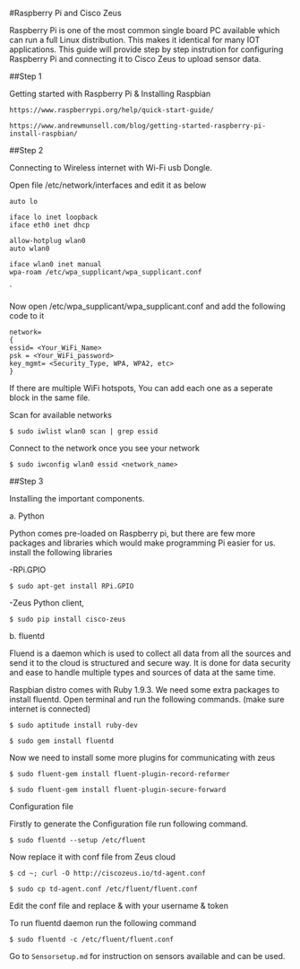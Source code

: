 #Raspberry Pi and Cisco Zeus

Raspberry Pi is one of the most common single board PC available which can run a full Linux distribution. This makes it identical for many IOT applications.
This guide will provide step by step instrution for configuring Raspberry Pi and connecting it to Cisco Zeus to upload sensor data.

##Step 1

Getting started with Raspberry Pi & Installing Raspbian

`https://www.raspberrypi.org/help/quick-start-guide/`

`https://www.andrewmunsell.com/blog/getting-started-raspberry-pi-install-raspbian/`

##Step 2 

Connecting to Wireless internet with Wi-Fi usb Dongle.

Open file /etc/network/interfaces and edit it as below


    auto lo

    iface lo inet loopback
    iface eth0 inet dhcp

    allow-hotplug wlan0
    auto wlan0

    iface wlan0 inet manual
    wpa-roam /etc/wpa_supplicant/wpa_supplicant.conf
`


Now open /etc/wpa_supplicant/wpa_supplicant.conf and add the following code to it

    network= 
    {
    essid= <Your_WiFi_Name>
    psk = <Your_WiFi_password>
    key_mgmt= <Security_Type, WPA, WPA2, etc>
    }
  
If there are multiple WiFi hotspots, You can add each one as a seperate block in the same file.

Scan for available networks

`$ sudo iwlist wlan0 scan | grep essid`

Connect to the network once you see your network

`$ sudo iwconfig wlan0 essid <network_name>`

##Step 3

Installing the important components.

a. Python

Python comes pre-loaded on Raspberry pi, but there are few more packages and libraries which would make programming Pi easier for us.
install the following libraries

-RPi.GPIO

`$ sudo apt-get install RPi.GPIO`

-Zeus Python client, 

`$ sudo pip install cisco-zeus`


b. fluentd

Fluend is a daemon which is used to collect all data from all the sources and send it to the cloud is structured and secure way. It is done for data security and ease to handle multiple types and sources of data at the same time.

Raspbian distro comes with Ruby 1.9.3. We need some extra packages to install fluentd. Open terminal and run the following commands. (make sure internet is connected)

`$ sudo aptitude install ruby-dev`

`$ sudo gem install fluentd`

Now we need to install some more plugins for communicating with zeus

`$ sudo fluent-gem install fluent-plugin-record-reformer`

`$ sudo fluent-gem install fluent-plugin-secure-forward`

Configuration file

Firstly to generate the Configuration file run following command.

`$ sudo fluentd --setup /etc/fluent`

Now replace it with conf file from Zeus cloud

`$ cd ~; curl -O http://ciscozeus.io/td-agent.conf`

`$ sudo cp td-agent.conf /etc/fluent/fluent.conf`

Edit the conf file and replace <YOUR USERNAME HERE> & <YOUR TOKEN HERE> with your username & token

To run fluentd daemon run the following command

`$ sudo fluentd -c /etc/fluent/fluent.conf`

Go to `Sensorsetup.md` for instruction on sensors available and can be used.


